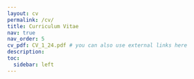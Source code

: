 ```yaml
---
layout: cv
permalink: /cv/
title: Curriculum Vitae
nav: true
nav_order: 5
cv_pdf: CV_1_24.pdf # you can also use external links here
description: 
toc:
  sidebar: left
---
```

